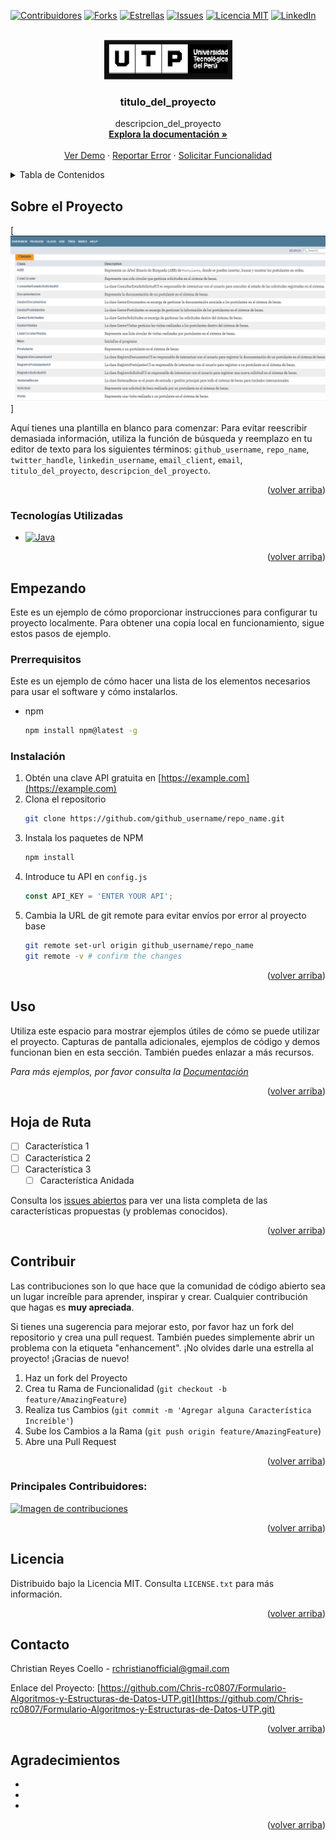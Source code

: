 <!-- Improved compatibility of back to top link: See: https://github.com/othneildrew/Best-README-Template/pull/73 -->
<a id="readme-top"></a>
<!--
*** ¡Gracias por consultar la plantilla Best-README-Template. Si tienes alguna sugerencia
*** que pueda mejorarla, por favor haz un fork del repositorio y crea un pull request
*** o simplemente abre un issue con la etiqueta "enhancement".
*** ¡No olvides darle una estrella al proyecto!
*** ¡Gracias de nuevo! ¡Ahora ve y crea algo INCREÍBLE! :D
-->



<!-- PROJECT SHIELDS -->
<!--
*** Estoy usando enlaces markdown "reference style" para la legibilidad.
*** Los enlaces de referencia están encerrados entre corchetes [ ] en lugar de paréntesis ( ).
*** Consulta la parte inferior de este documento para la declaración de las variables de referencia
*** para contributors-url, forks-url, etc. Esta es una sintaxis opcional y concisa que puedes usar.
*** https://www.markdownguide.org/basic-syntax/#reference-style-links
-->

[![Contribuidores][contributors-shield]][contributors-url]
[![Forks][forks-shield]][forks-url]
[![Estrellas][stars-shield]][stars-url]
[![Issues][issues-shield]][issues-url]
[![Licencia MIT][license-shield]][license-url]
[![LinkedIn][linkedin-shield]][linkedin-url]



<!-- LOGO DEL PROYECTO -->
<br />
<div align="center">
  <a href="https://github.com/Chris-rc0807/Formulario-Algoritmos-y-Estructuras-de-Datos-UTP">
    <img src="images/logo utp.png" alt="Logo" width="205" height="63">
  </a>

<h3 align="center">titulo_del_proyecto</h3>

  <p align="center">
    descripcion_del_proyecto
    <br />
    <a href="https://github.com/Chris-rc0807/Formulario-Algoritmos-y-Estructuras-de-Datos-UTP"><strong>Explora la documentación »</strong></a>
    <br />
    <br />
    <a href="https://github.com/Chris-rc0807/Formulario-Algoritmos-y-Estructuras-de-Datos-UTP">Ver Demo</a>
    ·
    <a href="https://github.com/Chris-rc0807/Formulario-Algoritmos-y-Estructuras-de-Datos-UTP/issues/new?labels=bug&template=bug-report---.md">Reportar Error</a>
    ·
    <a href="https://github.com/Chris-rc0807/Formulario-Algoritmos-y-Estructuras-de-Datos-UTP/issues/new?labels=enhancement&template=feature-request---.md">Solicitar Funcionalidad</a>
  </p>
</div>


<!-- Índice / Tabla de Contenidos -->
<details>
  <summary>Tabla de Contenidos</summary>
  <ol>
    <li>
      <a href="#sobre-el-proyecto">Sobre el Proyecto</a>
      <ul>
        <li><a href="#tecnologias-utilizadas">Tecnologías Utilizadas</a></li>
      </ul>
    </li>
    <li>
      <a href="#empezando">Empezando</a>
      <ul>
        <li><a href="#prerrequisitos">Prerrequisitos</a></li>
        <li><a href="#instalacion">Instalación</a></li>
      </ul>
    </li>
    <li><a href="#uso">Uso</a></li>
    <li><a href="#hoja-de-ruta">Hoja de Ruta</a></li>
    <li><a href="#contribuir">Contribuir</a></li>
    <li><a href="#licencia">Licencia</a></li>
    <li><a href="#contacto">Contacto</a></li>
    <li><a href="#agradecimientos">Agradecimientos</a></li>
  </ol>
</details>





<!-- SOBRE EL PROYECTO -->
## Sobre el Proyecto

[![Captura Javadoc][javadoc-screenshot]]

Aquí tienes una plantilla en blanco para comenzar: Para evitar reescribir demasiada información, utiliza la función de búsqueda y reemplazo en tu editor de texto para los siguientes términos: `github_username`, `repo_name`, `twitter_handle`, `linkedin_username`, `email_client`, `email`, `titulo_del_proyecto`, `descripcion_del_proyecto`.

<p align="right">(<a href="#readme-top">volver arriba</a>)</p>




### Tecnologías Utilizadas
* [![Java][Java-shield]][Java-url]


<p align="right">(<a href="#readme-top">volver arriba</a>)</p>



<!-- EMPEZANDO -->
## Empezando

Este es un ejemplo de cómo proporcionar instrucciones para configurar tu proyecto localmente.
Para obtener una copia local en funcionamiento, sigue estos pasos de ejemplo.

### Prerrequisitos

Este es un ejemplo de cómo hacer una lista de los elementos necesarios para usar el software y cómo instalarlos.
* npm
  ```sh
  npm install npm@latest -g
  ```

### Instalación

1. Obtén una clave API gratuita en [https://example.com](https://example.com)
2. Clona el repositorio
   ```sh
   git clone https://github.com/github_username/repo_name.git
   ```
3. Instala los paquetes de NPM
   ```sh
   npm install
   ```
4. Introduce tu API en `config.js`
   ```js
   const API_KEY = 'ENTER YOUR API';
   ```
5. Cambia la URL de git remote para evitar envíos por error al proyecto base
   ```sh
   git remote set-url origin github_username/repo_name
   git remote -v # confirm the changes
   ```

<p align="right">(<a href="#readme-top">volver arriba</a>)</p>



<!-- EJEMPLOS DE USO -->
## Uso

Utiliza este espacio para mostrar ejemplos útiles de cómo se puede utilizar el proyecto. Capturas de pantalla adicionales, ejemplos de código y demos funcionan bien en esta sección. También puedes enlazar a más recursos.

_Para más ejemplos, por favor consulta la [Documentación](https://example.com)_

<p align="right">(<a href="#readme-top">volver arriba</a>)</p>



<!-- HOJA DE RUTA -->
## Hoja de Ruta

- [ ] Característica 1
- [ ] Característica 2
- [ ] Característica 3
    - [ ] Característica Anidada

Consulta los [issues abiertos](https://github.com/Chris-rc0807/Formulario-Algoritmos-y-Estructuras-de-Datos-UTP/issues) para ver una lista completa de las características propuestas (y problemas conocidos).

<p align="right">(<a href="#readme-top">volver arriba</a>)</p>



<!-- CONTRIBUIR -->
## Contribuir

Las contribuciones son lo que hace que la comunidad de código abierto sea un lugar increíble para aprender, inspirar y crear. Cualquier contribución que hagas es **muy apreciada**.

Si tienes una sugerencia para mejorar esto, por favor haz un fork del repositorio y crea una pull request. También puedes simplemente abrir un problema con la etiqueta "enhancement".
¡No olvides darle una estrella al proyecto! ¡Gracias de nuevo!

1. Haz un fork del Proyecto
2. Crea tu Rama de Funcionalidad (`git checkout -b feature/AmazingFeature`)
3. Realiza tus Cambios (`git commit -m 'Agregar alguna Característica Increíble'`)
4. Sube los Cambios a la Rama (`git push origin feature/AmazingFeature`)
5. Abre una Pull Request

<p align="right">(<a href="#readme-top">volver arriba</a>)</p>


### Principales Contribuidores:

<a href="https://github.com/Chris-rc0807/Formulario-Algoritmos-y-Estructuras-de-Datos-UTP/graphs/contributors">
  <img src="https://contrib.rocks/image?repo=Chris-rc0807/Formulario-Algoritmos-y-Estructuras-de-Datos-UTP" alt="Imagen de contribuciones" />
</a>

<p align="right">(<a href="#readme-top">volver arriba</a>)</p>



<!-- LICENCIA -->
## Licencia

Distribuido bajo la Licencia MIT. Consulta `LICENSE.txt` para más información.

<p align="right">(<a href="#readme-top">volver arriba</a>)</p>



<!-- CONTACTO -->
## Contacto

Christian Reyes Coello - rchristianofficial@gmail.com

Enlace del Proyecto: [https://github.com/Chris-rc0807/Formulario-Algoritmos-y-Estructuras-de-Datos-UTP.git](https://github.com/Chris-rc0807/Formulario-Algoritmos-y-Estructuras-de-Datos-UTP.git)

<p align="right">(<a href="#readme-top">volver arriba</a>)</p>




<!-- AGRADECIMIENTOS -->
## Agradecimientos

* []()
* []()
* []()

<p align="right">(<a href="#readme-top">volver arriba</a>)</p>



<!-- MARKDOWN LINKS & IMAGES -->
<!-- https://www.markdownguide.org/basic-syntax/#reference-style-links -->
[contributors-shield]: https://img.shields.io/github/contributors/Chris-rc0807/Formulario-Algoritmos-y-Estructuras-de-Datos-UTP.svg?style=for-the-badge
[contributors-url]: https://github.com/Chris-rc0807/Formulario-Algoritmos-y-Estructuras-de-Datos-UTP/graphs/contributors
[forks-shield]: https://img.shields.io/github/forks/Chris-rc0807/Formulario-Algoritmos-y-Estructuras-de-Datos-UTP.svg?style=for-the-badge
[forks-url]: https://github.com/Chris-rc0807/Formulario-Algoritmos-y-Estructuras-de-Datos-UTP/network/members
[stars-shield]: https://img.shields.io/github/stars/Chris-rc0807/Formulario-Algoritmos-y-Estructuras-de-Datos-UTP.svg?style=for-the-badge
[stars-url]: https://github.com/Chris-rc0807/Formulario-Algoritmos-y-Estructuras-de-Datos-UTP/stargazers
[issues-shield]: https://img.shields.io/github/issues/Chris-rc0807/Formulario-Algoritmos-y-Estructuras-de-Datos-UTP.svg?style=for-the-badge
[issues-url]: https://github.com/Chris-rc0807/Formulario-Algoritmos-y-Estructuras-de-Datos-UTP/issues
[license-shield]: https://img.shields.io/github/license/Chris-rc0807/Formulario-Algoritmos-y-Estructuras-de-Datos-UTP.svg?style=for-the-badge
[license-url]: https://github.com/Chris-rc0807/Formulario-Algoritmos-y-Estructuras-de-Datos-UTP/blob/master/LICENSE.txt
[linkedin-shield]: https://img.shields.io/badge/-LinkedIn-black.svg?style=for-the-badge&logo=linkedin&colorB=555
[linkedin-url]: https://www.linkedin.com/in/christian-reyes-coello-698158252/
[javadoc-screenshot]: images/Screenshot_568.png
[Java-shield]: https://img.shields.io/badge/Java-ED8B00?style=for-the-badge&logo=openjdk&logoColor=white
[Java-url]: https://www.java.com/es/

